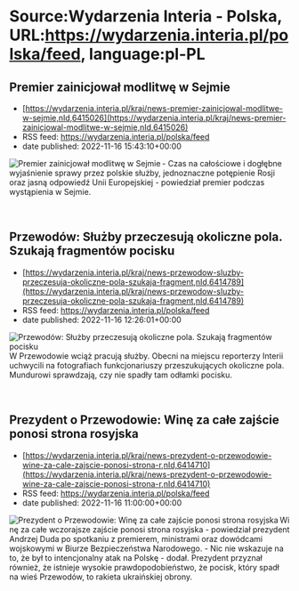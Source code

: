 # Source:Wydarzenia Interia - Polska, URL:https://wydarzenia.interia.pl/polska/feed, language:pl-PL

## Premier zainicjował modlitwę w Sejmie
 - [https://wydarzenia.interia.pl/kraj/news-premier-zainicjowal-modlitwe-w-sejmie,nId,6415026](https://wydarzenia.interia.pl/kraj/news-premier-zainicjowal-modlitwe-w-sejmie,nId,6415026)
 - RSS feed: https://wydarzenia.interia.pl/polska/feed
 - date published: 2022-11-16 15:43:10+00:00

<p><a href="https://wydarzenia.interia.pl/kraj/news-premier-zainicjowal-modlitwe-w-sejmie,nId,6415026"><img align="left" alt="Premier zainicjował modlitwę w Sejmie" src="https://i.iplsc.com/premier-zainicjowal-modlitwe-w-sejmie/000GCLM8S8PWFFWB-C321.jpg" /></a>- Czas na całościowe i dogłębne wyjaśnienie sprawy przez polskie służby, jednoznaczne potępienie Rosji oraz jasną odpowiedź Unii Europejskiej - powiedział premier podczas wystąpienia w Sejmie.</p><br clear="all" />

## Przewodów: Służby przeczesują okoliczne pola. Szukają fragmentów pocisku
 - [https://wydarzenia.interia.pl/kraj/news-przewodow-sluzby-przeczesuja-okoliczne-pola-szukaja-fragment,nId,6414789](https://wydarzenia.interia.pl/kraj/news-przewodow-sluzby-przeczesuja-okoliczne-pola-szukaja-fragment,nId,6414789)
 - RSS feed: https://wydarzenia.interia.pl/polska/feed
 - date published: 2022-11-16 12:26:01+00:00

<p><a href="https://wydarzenia.interia.pl/kraj/news-przewodow-sluzby-przeczesuja-okoliczne-pola-szukaja-fragment,nId,6414789"><img align="left" alt="Przewodów: Służby przeczesują okoliczne pola. Szukają fragmentów pocisku" src="https://i.iplsc.com/przewodow-sluzby-przeczesuja-okoliczne-pola-szukaja-fragment/000GCJMTFKK4YFA7-C321.jpg" /></a>W Przewodowie wciąż pracują służby. Obecni na miejscu reporterzy Interii uchwycili na fotografiach funkcjonariuszy przeszukujących okoliczne pola. Mundurowi sprawdzają, czy nie spadły tam odłamki pocisku.</p><br clear="all" />

## Prezydent o Przewodowie: Winę za całe zajście ponosi strona rosyjska
 - [https://wydarzenia.interia.pl/kraj/news-prezydent-o-przewodowie-wine-za-cale-zajscie-ponosi-strona-r,nId,6414710](https://wydarzenia.interia.pl/kraj/news-prezydent-o-przewodowie-wine-za-cale-zajscie-ponosi-strona-r,nId,6414710)
 - RSS feed: https://wydarzenia.interia.pl/polska/feed
 - date published: 2022-11-16 11:00:00+00:00

<p><a href="https://wydarzenia.interia.pl/kraj/news-prezydent-o-przewodowie-wine-za-cale-zajscie-ponosi-strona-r,nId,6414710"><img align="left" alt="Prezydent o Przewodowie: Winę za całe zajście ponosi strona rosyjska" src="https://i.iplsc.com/prezydent-o-przewodowie-wine-za-cale-zajscie-ponosi-strona-r/000GCJHWIFLQU56G-C321.jpg" /></a>Winę za całe wczorajsze zajście ponosi strona rosyjska - powiedział prezydent Andrzej Duda po spotkaniu z premierem, ministrami oraz dowódcami wojskowymi w Biurze Bezpieczeństwa Narodowego. - Nic nie wskazuje na to, że był to intencjonalny atak na Polskę - dodał. Prezydent przyznał również, że istnieje wysokie prawdopodobieństwo, że pocisk, który spadł na wieś Przewodów, to rakieta ukraińskiej obrony.</p><br clear="all" />

